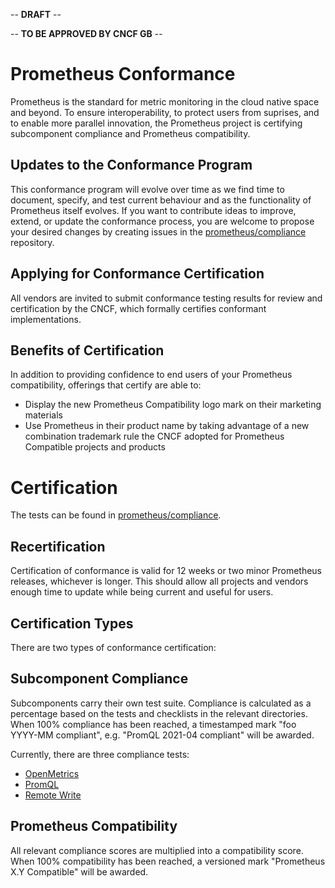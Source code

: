 -- **DRAFT** --

-- **TO BE APPROVED BY CNCF GB** --

# Prometheus Conformance

Prometheus is the standard for metric monitoring in the cloud native space and beyond. To ensure interoperability, to protect users from suprises, and to enable more parallel innovation, the Prometheus project is certifying subcomponent compliance and Prometheus compatibility.

## Updates to the Conformance Program
This conformance program will evolve over time as we find time to document, specify, and test current behaviour and as the functionality of Prometheus itself evolves. If you want to contribute ideas to improve, extend, or update the conformance process, you are welcome to propose your desired changes by creating issues in the [prometheus/compliance](https://github.com/prometheus/compliance) repository.

## Applying for Conformance Certification
All vendors are invited to submit conformance testing results for review and certification by the CNCF, which formally certifies conformant implementations.

## Benefits of Certification

In addition to providing confidence to end users of your Prometheus compatibility, offerings that certify are able to:

* Display the new Prometheus Compatibility logo mark on their marketing materials
* Use Prometheus in their product name by taking advantage of a new combination trademark rule the CNCF adopted for Prometheus Compatible projects and products

# Certification

The tests can be found in [prometheus/compliance](https://github.com/prometheus/compliance).

## Recertification

Certification of conformance is valid for 12 weeks or two minor Prometheus releases, whichever is longer. This should allow all projects and vendors enough time to update while being current and useful for users.

## Certification Types

There are two types of conformance certification:

## Subcomponent Compliance

Subcomponents carry their own test suite. Compliance is calculated as a percentage based on the tests and checklists in the relevant directories. When 100% compliance has been reached, a timestamped mark "foo YYYY-MM compliant", e.g. "PromQL 2021-04 compliant" will be awarded. 

Currently, there are three compliance tests:

* [OpenMetrics](https://github.com/prometheus/compliance/tree/main/openmetrics)
* [PromQL](https://github.com/prometheus/compliance/tree/main/promql)
* [Remote Write](https://github.com/prometheus/compliance/tree/main/remote_write)

## Prometheus Compatibility

All relevant compliance scores are multiplied into a compatibility score. When 100% compatibility has been reached, a versioned mark "Prometheus X.Y Compatible" will be awarded. 

